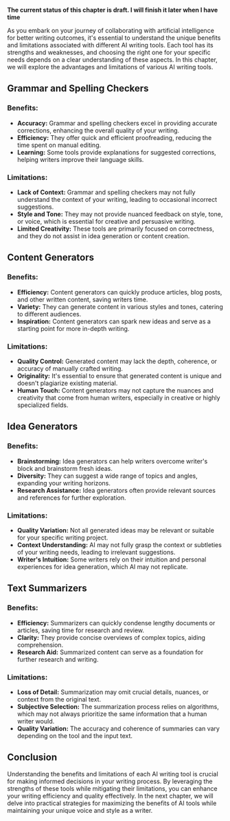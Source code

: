 **The current status of this chapter is draft. I will finish it later when I have time**

As you embark on your journey of collaborating with artificial intelligence for better writing outcomes, it's essential to understand the unique benefits and limitations associated with different AI writing tools. Each tool has its strengths and weaknesses, and choosing the right one for your specific needs depends on a clear understanding of these aspects. In this chapter, we will explore the advantages and limitations of various AI writing tools.

Grammar and Spelling Checkers
-----------------------------

### **Benefits:**

* **Accuracy:** Grammar and spelling checkers excel in providing accurate corrections, enhancing the overall quality of your writing.
* **Efficiency:** They offer quick and efficient proofreading, reducing the time spent on manual editing.
* **Learning:** Some tools provide explanations for suggested corrections, helping writers improve their language skills.

### **Limitations:**

* **Lack of Context:** Grammar and spelling checkers may not fully understand the context of your writing, leading to occasional incorrect suggestions.
* **Style and Tone:** They may not provide nuanced feedback on style, tone, or voice, which is essential for creative and persuasive writing.
* **Limited Creativity:** These tools are primarily focused on correctness, and they do not assist in idea generation or content creation.

Content Generators
------------------

### **Benefits:**

* **Efficiency:** Content generators can quickly produce articles, blog posts, and other written content, saving writers time.
* **Variety:** They can generate content in various styles and tones, catering to different audiences.
* **Inspiration:** Content generators can spark new ideas and serve as a starting point for more in-depth writing.

### **Limitations:**

* **Quality Control:** Generated content may lack the depth, coherence, or accuracy of manually crafted writing.
* **Originality:** It's essential to ensure that generated content is unique and doesn't plagiarize existing material.
* **Human Touch:** Content generators may not capture the nuances and creativity that come from human writers, especially in creative or highly specialized fields.

Idea Generators
---------------

### **Benefits:**

* **Brainstorming:** Idea generators can help writers overcome writer's block and brainstorm fresh ideas.
* **Diversity:** They can suggest a wide range of topics and angles, expanding your writing horizons.
* **Research Assistance:** Idea generators often provide relevant sources and references for further exploration.

### **Limitations:**

* **Quality Variation:** Not all generated ideas may be relevant or suitable for your specific writing project.
* **Context Understanding:** AI may not fully grasp the context or subtleties of your writing needs, leading to irrelevant suggestions.
* **Writer's Intuition:** Some writers rely on their intuition and personal experiences for idea generation, which AI may not replicate.

Text Summarizers
----------------

### **Benefits:**

* **Efficiency:** Summarizers can quickly condense lengthy documents or articles, saving time for research and review.
* **Clarity:** They provide concise overviews of complex topics, aiding comprehension.
* **Research Aid:** Summarized content can serve as a foundation for further research and writing.

### **Limitations:**

* **Loss of Detail:** Summarization may omit crucial details, nuances, or context from the original text.
* **Subjective Selection:** The summarization process relies on algorithms, which may not always prioritize the same information that a human writer would.
* **Quality Variation:** The accuracy and coherence of summaries can vary depending on the tool and the input text.

Conclusion
----------

Understanding the benefits and limitations of each AI writing tool is crucial for making informed decisions in your writing process. By leveraging the strengths of these tools while mitigating their limitations, you can enhance your writing efficiency and quality effectively. In the next chapter, we will delve into practical strategies for maximizing the benefits of AI tools while maintaining your unique voice and style as a writer.
